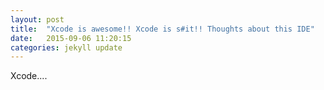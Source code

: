 ```yaml
---
layout: post
title:  "Xcode is awesome!! Xcode is s#it!! Thoughts about this IDE"
date:   2015-09-06 11:20:15
categories: jekyll update
---
```


Xcode....